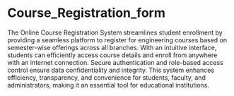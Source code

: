 # Course_Registration_form
The Online Course Registration System streamlines student enrollment by providing a seamless platform to register for engineering courses based on semester-wise offerings across all branches. With an intuitive interface, students can efficiently access course details and enroll from anywhere with an internet connection. Secure authentication and role-based access control ensure data confidentiality and integrity. This system enhances efficiency, transparency, and convenience for students, faculty, and administrators, making it an essential tool for educational institutions.
